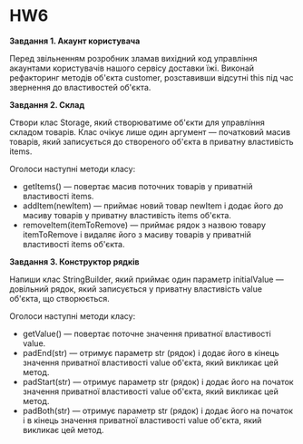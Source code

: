 # HW6

**Завдання 1. Акаунт користувача**

Перед звільненням розробник зламав вихідний код управління акаунтами
користувачів нашого сервісу доставки їжі. Виконай рефакторинг методів об'єкта
customer, розставивши відсутні this під час звернення до властивостей об'єкта.

**Завдання 2. Склад**

Створи клас Storage, який створюватиме об'єкти для управління складом товарів.
Клас очікує лише один аргумент — початковий масив товарів, який записується до
створеного об'єкта в приватну властивість items.

Оголоси наступні методи класу:

- getItems() — повертає масив поточних товарів у приватній властивості items.
- addItem(newItem) — приймає новий товар newItem і додає його до масиву товарів
  у приватну властивість items об'єкта.
- removeItem(itemToRemove) — приймає рядок з назвою товару itemToRemove і
  видаляє його з масиву товарів у приватній властивості items об'єкта.

**Завдання 3. Конструктор рядків**

Напиши клас StringBuilder, який приймає один параметр initialValue — довільний
рядок, який записується у приватну властивість value об'єкта, що створюється.

Оголоси наступні методи класу:

- getValue() — повертає поточне значення приватної властивості value.
- padEnd(str) — отримує параметр str (рядок) і додає його в кінець значення
  приватної властивості value об'єкта, який викликає цей метод.
- padStart(str) — отримує параметр str (рядок) і додає його на початок значення
  приватної властивості value об'єкта, який викликає цей метод.
- padBoth(str) — отримує параметр str (рядок) і додає його на початок і в кінець
  значення приватної властивості value об'єкта, який викликає цей метод.
